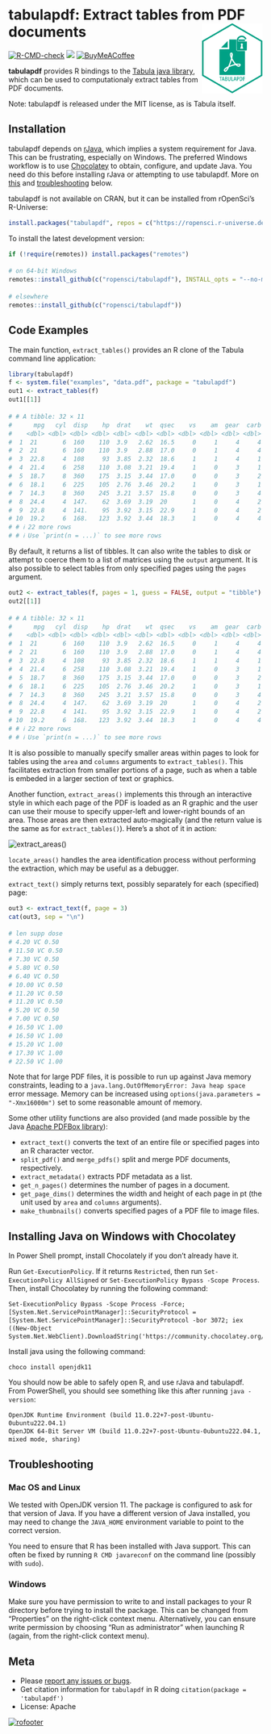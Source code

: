 
# tabulapdf: Extract tables from PDF documents <img src="man/figures/logo.svg" align="right" height="139" alt="" />

[![R-CMD-check](https://github.com/ropensci/tabulapdf/actions/workflows/R-CMD-check.yaml/badge.svg)](https://github.com/ropensci/tabulapdf/actions/workflows/R-CMD-check.yaml)
[![](https://badges.ropensci.org/42_status.svg)](https://github.com/ropensci/onboarding/issues/42)
[![BuyMeACoffee](https://raw.githubusercontent.com/pachadotdev/buymeacoffee-badges/main/bmc-donate-yellow.svg)](https://www.buymeacoffee.com/pacha)

**tabulapdf** provides R bindings to the [Tabula java
library](https://github.com/tabulapdf/tabula-java/), which can be used
to computationaly extract tables from PDF documents.

Note: tabulapdf is released under the MIT license, as is Tabula itself.

## Installation

tabulapdf depends on [rJava](https://cran.r-project.org/package=rJava),
which implies a system requirement for Java. This can be frustrating,
especially on Windows. The preferred Windows workflow is to use
[Chocolatey](https://chocolatey.org/) to obtain, configure, and update
Java. You need do this before installing rJava or attempting to use
tabulapdf. More on [this](#installing-java-on-windows-with-chocolatey)
and [troubleshooting](#troubleshooting) below.

tabulapdf is not available on CRAN, but it can be installed from
rOpenSci’s R-Universe:

``` r
install.packages("tabulapdf", repos = c("https://ropensci.r-universe.dev", "https://cloud.r-project.org"))
```

To install the latest development version:

``` r
if (!require(remotes)) install.packages("remotes")

# on 64-bit Windows
remotes::install_github(c("ropensci/tabulapdf"), INSTALL_opts = "--no-multiarch")

# elsewhere
remotes::install_github(c("ropensci/tabulapdf"))
```

## Code Examples

The main function, `extract_tables()` provides an R clone of the Tabula
command line application:

``` r
library(tabulapdf)
f <- system.file("examples", "data.pdf", package = "tabulapdf")
out1 <- extract_tables(f)
out1[[1]]

# # A tibble: 32 × 11
#      mpg   cyl  disp    hp  drat    wt  qsec    vs    am  gear  carb
#    <dbl> <dbl> <dbl> <dbl> <dbl> <dbl> <dbl> <dbl> <dbl> <dbl> <dbl>
#  1  21       6  160    110  3.9   2.62  16.5     0     1     4     4
#  2  21       6  160    110  3.9   2.88  17.0     0     1     4     4
#  3  22.8     4  108     93  3.85  2.32  18.6     1     1     4     1
#  4  21.4     6  258    110  3.08  3.21  19.4     1     0     3     1
#  5  18.7     8  360    175  3.15  3.44  17.0     0     0     3     2
#  6  18.1     6  225    105  2.76  3.46  20.2     1     0     3     1
#  7  14.3     8  360    245  3.21  3.57  15.8     0     0     3     4
#  8  24.4     4  147.    62  3.69  3.19  20       1     0     4     2
#  9  22.8     4  141.    95  3.92  3.15  22.9     1     0     4     2
# 10  19.2     6  168.   123  3.92  3.44  18.3     1     0     4     4
# # ℹ 22 more rows
# # ℹ Use `print(n = ...)` to see more rows
```

By default, it returns a list of tibbles. It can also write the tables
to disk or attempt to coerce them to a list of matrices using the
`output` argument. It is also possible to select tables from only
specified pages using the `pages` argument.

``` r
out2 <- extract_tables(f, pages = 1, guess = FALSE, output = "tibble")
out2[[1]]

# # A tibble: 32 × 11
#      mpg   cyl  disp    hp  drat    wt  qsec    vs    am  gear  carb
#    <dbl> <dbl> <dbl> <dbl> <dbl> <dbl> <dbl> <dbl> <dbl> <dbl> <dbl>
#  1  21       6  160    110  3.9   2.62  16.5     0     1     4     4
#  2  21       6  160    110  3.9   2.88  17.0     0     1     4     4
#  3  22.8     4  108     93  3.85  2.32  18.6     1     1     4     1
#  4  21.4     6  258    110  3.08  3.21  19.4     1     0     3     1
#  5  18.7     8  360    175  3.15  3.44  17.0     0     0     3     2
#  6  18.1     6  225    105  2.76  3.46  20.2     1     0     3     1
#  7  14.3     8  360    245  3.21  3.57  15.8     0     0     3     4
#  8  24.4     4  147.    62  3.69  3.19  20       1     0     4     2
#  9  22.8     4  141.    95  3.92  3.15  22.9     1     0     4     2
# 10  19.2     6  168.   123  3.92  3.44  18.3     1     0     4     4
# # ℹ 22 more rows
# # ℹ Use `print(n = ...)` to see more rows
```

It is also possible to manually specify smaller areas within pages to
look for tables using the `area` and `columns` arguments to
`extract_tables()`. This facilitates extraction from smaller portions of
a page, such as when a table is embeded in a larger section of text or
graphics.

Another function, `extract_areas()` implements this through an
interactive style in which each page of the PDF is loaded as an R
graphic and the user can use their mouse to specify upper-left and
lower-right bounds of an area. Those areas are then extracted
auto-magically (and the return value is the same as for
`extract_tables()`). Here’s a shot of it in action:

![extract\_areas()](https://i.imgur.com/USTyQl7.gif)

`locate_areas()` handles the area identification process without
performing the extraction, which may be useful as a debugger.

`extract_text()` simply returns text, possibly separately for each
(specified) page:

``` r
out3 <- extract_text(f, page = 3)
cat(out3, sep = "\n")

# len supp dose
# 4.20 VC 0.50
# 11.50 VC 0.50
# 7.30 VC 0.50
# 5.80 VC 0.50
# 6.40 VC 0.50
# 10.00 VC 0.50
# 11.20 VC 0.50
# 11.20 VC 0.50
# 5.20 VC 0.50
# 7.00 VC 0.50
# 16.50 VC 1.00
# 16.50 VC 1.00
# 15.20 VC 1.00
# 17.30 VC 1.00
# 22.50 VC 1.00
```

Note that for large PDF files, it is possible to run up against Java
memory constraints, leading to a `java.lang.OutOfMemoryError: Java heap
space` error message. Memory can be increased using
`options(java.parameters = "-Xmx16000m")` set to some reasonable amount
of memory.

Some other utility functions are also provided (and made possible by the
Java [Apache PDFBox library](https://pdfbox.apache.org/)):

  - `extract_text()` converts the text of an entire file or specified
    pages into an R character vector.
  - `split_pdf()` and `merge_pdfs()` split and merge PDF documents,
    respectively.
  - `extract_metadata()` extracts PDF metadata as a list.
  - `get_n_pages()` determines the number of pages in a document.
  - `get_page_dims()` determines the width and height of each page in pt
    (the unit used by `area` and `columns` arguments).
  - `make_thumbnails()` converts specified pages of a PDF file to image
    files.

## Installing Java on Windows with Chocolatey

In Power Shell prompt, install Chocolately if you don’t already have it.

Run `Get-ExecutionPolicy`. If it returns `Restricted`, then run
`Set-ExecutionPolicy AllSigned` or `Set-ExecutionPolicy Bypass -Scope
Process`. Then, install Chocolatey by running the following command:

    Set-ExecutionPolicy Bypass -Scope Process -Force; [System.Net.ServicePointManager]::SecurityProtocol = [System.Net.ServicePointManager]::SecurityProtocol -bor 3072; iex ((New-Object System.Net.WebClient).DownloadString('https://community.chocolatey.org/install.ps1'))

Install java using the following command:

    choco install openjdk11

You should now be able to safely open R, and use rJava and tabulapdf.
From PowerShell, you should see something like this after running `java
-version`:

    OpenJDK Runtime Environment (build 11.0.22+7-post-Ubuntu-0ubuntu222.04.1)
    OpenJDK 64-Bit Server VM (build 11.0.22+7-post-Ubuntu-0ubuntu222.04.1, mixed mode, sharing)

## Troubleshooting

### Mac OS and Linux

We tested with OpenJDK version 11. The package is configured to ask for
that version of Java. If you have a different version of Java installed,
you may need to change the `JAVA_HOME` environment variable to point to
the correct version.

You need to ensure that R has been installed with Java support. This can
often be fixed by running `R CMD javareconf` on the command line
(possibly with `sudo`).

### Windows

Make sure you have permission to write to and install packages to your R
directory before trying to install the package. This can be changed from
“Properties” on the right-click context menu. Alternatively, you can
ensure write permission by choosing “Run as administrator” when
launching R (again, from the right-click context menu).

## Meta

  - Please [report any issues or
    bugs](https://github.com/ropensci/tabulapdf/issues).
  - Get citation information for `tabulapdf` in R doing
    `citation(package = 'tabulapdf')`
  - License: Apache

[![rofooter](http://ropensci.org/public_images/github_footer.png)](http://ropensci.org)
